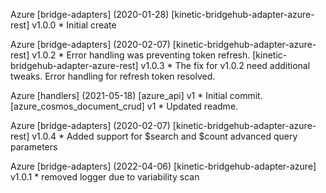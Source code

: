 Azure \[bridge-adapters\] (2020-01-28)
  \[kinetic-bridgehub-adapter-azure-rest\] v1.0.0
    * Initial create

Azure \[bridge-adapters\] (2020-02-07)
  \[kinetic-bridgehub-adapter-azure-rest\] v1.0.2
    * Error handling was preventing token refresh.
  \[kinetic-bridgehub-adapter-azure-rest\] v1.0.3
    * The fix for v1.0.2 need additional tweaks.  Error handling for refresh token resolved.

Azure \[handlers\] (2021-05-18)
  \[azure_api\] v1
    * Initial commit.
  \[azure_cosmos_document_crud] v1
    * Updated readme.

Azure \[bridge-adapters\] (2020-02-07)
  \[kinetic-bridgehub-adapter-azure-rest\] v1.0.4
    * Added support for $search and $count advanced query parameters

Azure \[bridge-adapters\] (2022-04-06)
  \[kinetic-bridgehub-adapter-azure\] v1.0.1
    * removed logger due to variability scan